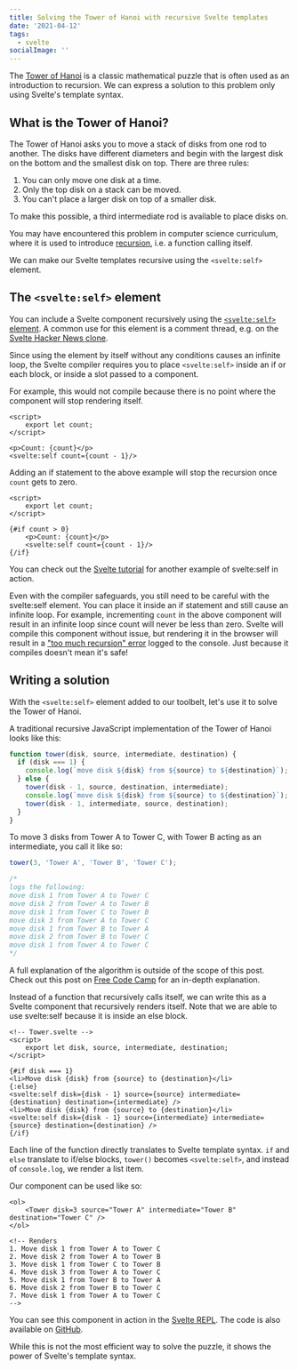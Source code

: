 ```yaml
---
title: Solving the Tower of Hanoi with recursive Svelte templates
date: '2021-04-12'
tags:
  - svelte
socialImage: ''
---
```


The [Tower of Hanoi](https://en.wikipedia.org/wiki/Tower_of_Hanoi) is a classic mathematical puzzle that is often used as an introduction to recursion. We can express a solution to this problem only using Svelte's template syntax.

## What is the Tower of Hanoi?

The Tower of Hanoi asks you to move a stack of disks from one rod to another. The disks have different diameters and begin with the largest disk on the bottom and the smallest disk on top. There are three rules:

1. You can only move one disk at a time.
2. Only the top disk on a stack can be moved.
3. You can't place a larger disk on top of a smaller disk.

To make this possible, a third intermediate rod is available to place disks on.

You may have encountered this problem in computer science curriculum, where it is used to introduce [recursion](<https://en.wikipedia.org/wiki/Recursion_(computer_science)>), i.e. a function calling itself.

We can make our Svelte templates recursive using the `<svelte:self>` element.

## The `<svelte:self>` element

You can include a Svelte component recursively using the [`<svelte:self>` element](https://svelte.dev/docs#svelte_self). A common use for this element is a comment thread, e.g. on the [Svelte Hacker News clone](https://hn.svelte.dev/).

Since using the element by itself without any conditions causes an infinite loop, the Svelte compiler requires you to place `<svelte:self>` inside an if or each block, or inside a slot passed to a component.

For example, this would not compile because there is no point where the component will stop rendering itself.

```svelte
<script>
	export let count;
</script>

<p>Count: {count}</p>
<svelte:self count={count - 1}/>
```

Adding an if statement to the above example will stop the recursion once `count` gets to zero.

```svelte
<script>
	export let count;
</script>

{#if count > 0}
	<p>Count: {count}</p>
	<svelte:self count={count - 1}/>
{/if}
```

You can check out the [Svelte tutorial](https://svelte.dev/tutorial/svelte-self) for another example of svelte:self in action.

Even with the compiler safeguards, you still need to be careful with the svelte:self element. You can place it inside an if statement and still cause an infinite loop. For example, incrementing `count` in the above component will result in an infinite loop since count will never be less than zero. Svelte will compile this component without issue, but rendering it in the browser will result in a ["too much recursion" error](https://developer.mozilla.org/en-US/docs/Web/JavaScript/Reference/Errors/Too_much_recursion) logged to the console. Just because it compiles doesn't mean it's safe!

## Writing a solution

With the `<svelte:self>` element added to our toolbelt, let's use it to solve the Tower of Hanoi.

A traditional recursive JavaScript implementation of the Tower of Hanoi looks like this:

```js
function tower(disk, source, intermediate, destination) {
  if (disk === 1) {
    console.log(`move disk ${disk} from ${source} to ${destination}`);
  } else {
    tower(disk - 1, source, destination, intermediate);
    console.log(`move disk ${disk} from ${source} to ${destination}`);
    tower(disk - 1, intermediate, source, destination);
  }
}
```

To move 3 disks from Tower A to Tower C, with Tower B acting as an intermediate, you call it like so:

```js
tower(3, 'Tower A', 'Tower B', 'Tower C');

/*
logs the following:
move disk 1 from Tower A to Tower C
move disk 2 from Tower A to Tower B
move disk 1 from Tower C to Tower B
move disk 3 from Tower A to Tower C
move disk 1 from Tower B to Tower A
move disk 2 from Tower B to Tower C
move disk 1 from Tower A to Tower C
*/
```

A full explanation of the algorithm is outside of the scope of this post. Check out this post on [Free Code Camp](https://www.freecodecamp.org/news/analyzing-the-algorithm-to-solve-the-tower-of-hanoi-problem-686685f032e3/) for an in-depth explanation.

Instead of a function that recursively calls itself, we can write this as a Svelte component that recursively renders itself. Note that we are able to use svelte:self because it is inside an else block.

```svelte
<!-- Tower.svelte -->
<script>
	export let disk, source, intermediate, destination;
</script>

{#if disk === 1}
<li>Move disk {disk} from {source} to {destination}</li>
{:else}
<svelte:self disk={disk - 1} source={source} intermediate={destination} destination={intermediate} />
<li>Move disk {disk} from {source} to {destination}</li>
<svelte:self disk={disk - 1} source={intermediate} intermediate={source} destination={destination} />
{/if}
```

Each line of the function directly translates to Svelte template syntax. `if` and `else` translate to if/else blocks, `tower()` becomes `<svelte:self>`, and instead of `console.log`, we render a list item.

Our component can be used like so:

```svelte
<ol>
	<Tower disk=3 source="Tower A" intermediate="Tower B" destination="Tower C" />
</ol>

<!-- Renders
1. Move disk 1 from Tower A to Tower C
2. Move disk 2 from Tower A to Tower B
3. Move disk 1 from Tower C to Tower B
4. Move disk 3 from Tower A to Tower C
5. Move disk 1 from Tower B to Tower A
6. Move disk 2 from Tower B to Tower C
7. Move disk 1 from Tower A to Tower C
-->
```

You can see this component in action in the [Svelte REPL](https://svelte.dev/repl/5fd3847e93d94ee2b3aee8258889b3fb?version=3.37.0). The code is also available on [GitHub](https://github.com/geoffrich/svelte-hanoi).

While this is not the most efficient way to solve the puzzle, it shows the power of Svelte's template syntax.
